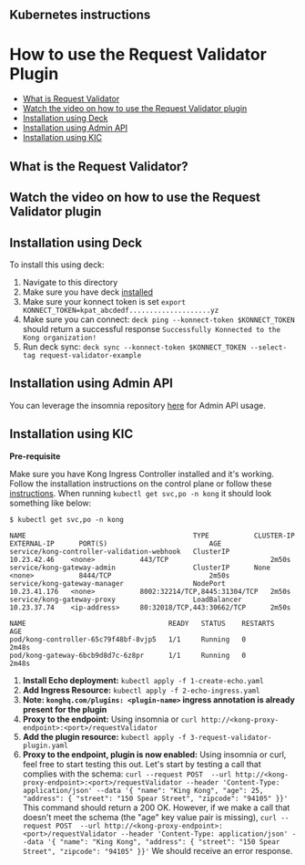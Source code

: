 ## Kubernetes instructions
# How to use the Request Validator Plugin

- [What is Request Validator](#what-is-the-request-validator)
- [Watch the video on how to use the Request Validator plugin](#watch-the-video-on-how-to-use-the-request-validator-plugin) 
- [Installation using Deck](#installation-using-deck)
- [Installation using Admin API](#installation-using-admin-api)
- [Installation using KIC](#installation-using-kic)

## What is the Request Validator?

## Watch the video on how to use the Request Validator plugin

<!--
[![First [PLUGIN NAME]](./images/activate.png)](https://youtu.be/ "First [PLUGIN NAME]")
-->

## Installation using Deck

To install this using deck:

1. Navigate to this directory
2. Make sure you have deck [installed](https://docs.konghq.com/deck/latest/installation/)
3. Make sure your konnect token is set `export KONNECT_TOKEN=kpat_abcdedf....................yz`
4. Make sure you can connect: `deck ping --konnect-token $KONNECT_TOKEN` should return a successful response `Successfully Konnected to the Kong organization!`
5. Run deck sync: `deck sync --konnect-token $KONNECT_TOKEN --select-tag request-validator-example`

## Installation using Admin API

You can leverage the insomnia repository [here](https://github.com/irishtek-solutions/kong-konnect-inso) for Admin API usage.

## Installation using KIC


**Pre-requisite**

Make sure you have Kong Ingress Controller installed and it's working. Follow the installation instructions on the control plane or follow these [instructions](../../install/kic-install/). When running  `kubectl get svc,po -n kong` it should look something like below:

```
$ kubectl get svc,po -n kong

NAME                                         TYPE           CLUSTER-IP     EXTERNAL-IP      PORT(S)                         AGE
service/kong-controller-validation-webhook   ClusterIP      10.23.42.46    <none>           443/TCP                         2m50s
service/kong-gateway-admin                   ClusterIP      None           <none>           8444/TCP                        2m50s
service/kong-gateway-manager                 NodePort       10.23.41.176   <none>           8002:32214/TCP,8445:31304/TCP   2m50s
service/kong-gateway-proxy                   LoadBalancer   10.23.37.74    <ip-address>     80:32018/TCP,443:30662/TCP      2m50s

NAME                                   READY   STATUS    RESTARTS   AGE
pod/kong-controller-65c79f48bf-8vjp5   1/1     Running   0          2m48s
pod/kong-gateway-6bcb9d8d7c-6z8pr      1/1     Running   0          2m48s
```

1. **Install Echo deployment:** `kubectl apply -f 1-create-echo.yaml`
2. **Add Ingress Resource:** `kubectl apply -f 2-echo-ingress.yaml` 
3. **Note: `konghq.com/plugins: <plugin-name>` ingress annotation is already present for the plugin**
4. **Proxy to the endpoint:** Using insomnia or `curl http://<kong-proxy-endpoint>:<port>/requestValidator`
5. **Add the plugin resource:** `kubectl apply -f 3-request-validator-plugin.yaml`
6. **Proxy to the endpoint, plugin is now enabled:** Using insomnia or curl, feel free to start testing this out. Let's start by testing a call that complies with the schema: 
`curl --request POST  --url http://<kong-proxy-endpoint>:<port>/requestValidator --header 'Content-Type: application/json' --data '{ "name": "King Kong", "age": 25, "address": { "street": "150 Spear Street", "zipcode": "94105" }}'`
This command should return a 200 OK.
However, if we make a call that doesn't meet the schema (the "age" key value pair is missing), 
`curl --request POST  --url http://<kong-proxy-endpoint>:<port>/requestValidator --header 'Content-Type: application/json' --data '{ "name": "King Kong", "address": { "street": "150 Spear Street", "zipcode": "94105" }}'`
We should receive an error response.
